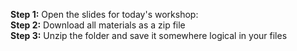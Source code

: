 **Step 1:** Open the slides for today's workshop:
<br>
**Step 2:** Download all materials as a zip file
<br>
**Step 3:** Unzip the folder and save it somewhere logical in your files
